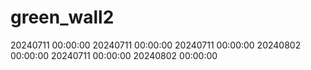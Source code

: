 # green_wall2
20240711 00:00:00
20240711 00:00:00
20240711 00:00:00
20240802 00:00:00
20240711 00:00:00
20240802 00:00:00
